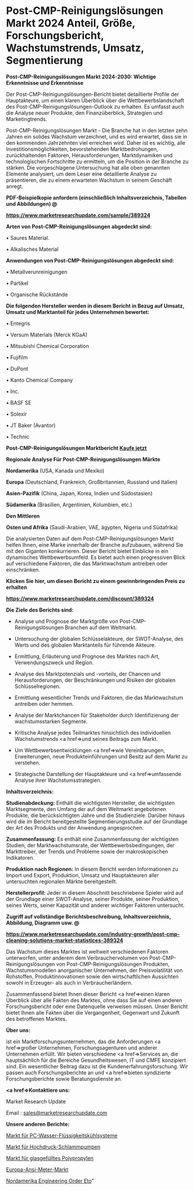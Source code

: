 # Post-CMP-Reinigungslösungen Markt 2024 Anteil, Größe, Forschungsbericht, Wachstumstrends, Umsatz, Segmentierung

<strong>Post-CMP-Reinigungslösungen Markt 2024-2030: Wichtige Erkenntnisse und Erkenntnisse</strong>

Der Post-CMP-Reinigungslösungen-Bericht bietet detaillierte Profile der Hauptakteure, um einen klaren Überblick über die Wettbewerbslandschaft des Post-CMP-Reinigungslösungen-Outlook zu erhalten. Es umfasst auch die Analyse neuer Produkte, den Finanzüberblick, Strategien und Marketingtrends.

Post-CMP-Reinigungslösungen Markt - Die Branche hat in den letzten zehn Jahren ein solides Wachstum verzeichnet, und es wird erwartet, dass sie in den kommenden Jahrzehnten viel erreichen wird. Daher ist es wichtig, alle Investitionsmöglichkeiten, bevorstehenden Marktbedrohungen, zurückhaltenden Faktoren, Herausforderungen, Marktdynamiken und technologischen Fortschritte zu ermitteln, um die Position in der Branche zu stärken. Die vorgeschlagene Untersuchung hat alle oben genannten Elemente analysiert, um dem Leser eine detaillierte Analyse zu präsentieren, die zu einem erwarteten Wachstum in seinem Geschäft anregt.



<strong><b>PDF-Beispielkopie anfordern (einschließlich Inhaltsverzeichnis, Tabellen und Abbildungen) @ </b></strong>

<strong><a href=https://www.marketresearchupdate.com/sample/389324>

<strong>https://www.marketresearchupdate.com/sample/389324</u></a></strong></strong>



<strong>Arten von Post-CMP-Reinigungslösungen abgedeckt sind:</strong>

• Saures Material.

• Alkalisches Material



<strong>Anwendungen von Post-CMP-Reinigungslösungen abgedeckt sind:</strong>

• Metallverunreinigungen

• Partikel

• Organische Rückstände



<strong>Die folgenden Hersteller werden in diesem Bericht in Bezug auf Umsatz, Umsatz und Marktanteil für jedes Unternehmen bewertet:</strong>

• Entegris

• Versum Materials (Merck KGaA)

• Mitsubishi Chemical Corporation

• Fujifilm

• DuPont

• Kanto Chemical Company

• Inc.

• BASF SE

• Solexir

• JT Baker (Avantor)

• Technic



<strong>Post-CMP-Reinigungslösungen Marktbericht <a href=https://www.marketresearchupdate.com/buynow/389324>Kaufe jetzt</a></strong>



<strong>Regionale Analyse Für Post-CMP-Reinigungslösungen Märkte</strong>



<strong>Nordamerika</strong> (USA, Kanada und Mexiko)



<strong>Europa</strong> (Deutschland, Frankreich, Großbritannien, Russland und Italien)



<strong>Asien-Pazifik</strong> (China, Japan, Korea, Indien und Südostasien)



<strong>Südamerika</strong> (Brasilien, Argentinien, Kolumbien, etc.)



<strong>Den Mittleren</strong> 

<strong>Osten und Afrika</strong> (Saudi-Arabien, VAE, ägypten, Nigeria und Südafrika)

Die analysierten Daten auf dem Post-CMP-Reinigungslösungen Markt helfen Ihnen, eine Marke innerhalb der Branche aufzubauen, während Sie mit den Giganten konkurrieren. Dieser Bericht bietet Einblicke in ein dynamisches Wettbewerbsumfeld. Es bietet auch einen progressiven Blick auf verschiedene Faktoren, die das Marktwachstum antreiben oder einschränken.



<strong>Klicken Sie hier, um diesen Bericht zu einem gewinnbringenden Preis zu erhalten
</strong>

<strong><a href=https://www.marketresearchupdate.com/discount/389324>https://www.marketresearchupdate.com/discount/389324</b></u></strong></a>



<strong>Die Ziele des Berichts sind:</strong>

- Analyse und Prognose der Marktgröße von Post-CMP-Reinigungslösungen Branchen auf dem Weltmarkt.

- Untersuchung der globalen Schlüsselakteure, der SWOT-Analyse, des Werts und des globalen Marktanteils für führende Akteure.

- Ermittlung, Erläuterung und Prognose des Marktes nach Art, Verwendungszweck und Region.

- Analyse des Marktpotenzials und -vorteils, der Chancen und Herausforderungen, der Beschränkungen und Risiken der globalen Schlüsselregionen.

- Ermittlung wesentlicher Trends und Faktoren, die das Marktwachstum antreiben oder hemmen.

- Analyse der Marktchancen für Stakeholder durch Identifizierung der wachstumsstarken Segmente.

- Kritische Analyse jedes Teilmarktes hinsichtlich des individuellen Wachstumstrends <a href=>und</a> seines Beitrags zum Markt.

- Um Wettbewerbsentwicklungen <a href=>wie</a> Vereinbarungen, Erweiterungen, neue Produkteinführungen und Besitz auf dem Markt zu verstehen.

- Strategische Darstellung der Hauptakteure und <a href=>umfas</a>sende Analyse ihrer Wachstumsstrategien.



<strong>Inhaltsverzeichnis:</strong>



<strong>Studienabdeckung:</strong> Enthält die wichtigsten Hersteller, die wichtigsten Marktsegmente, den Umfang der auf dem Weltmarkt angebotenen Produkte, die berücksichtigten Jahre und die Studienziele. Darüber hinaus wird die im Bericht bereitgestellte Segmentierungsstudie auf der Grundlage der Art des Produkts und der Anwendung angesprochen.



<strong>Zusammenfassung:</strong> Es enthält eine Zusammenfassung der wichtigsten Studien, der Marktwachstumsrate, der Wettbewerbsbedingungen, der Markttreiber, der Trends und Probleme sowie der makroskopischen Indikatoren.



<strong>Produktion nach Regionen:</strong> In diesem Bericht werden Informationen zu Import und Export, Produktion, Umsatz und Hauptakteuren aller untersuchten regionalen Märkte bereitgestellt.



<strong>Herstellerprofil:</strong> Jeder in diesem Abschnitt beschriebene Spieler wird auf der Grundlage einer SWOT-Analyse, seiner Produkte, seiner Produktion, seines Werts, seiner Kapazität und anderer wichtiger Faktoren untersucht.



<strong><b>Zugriff auf vollständige Berichtsbeschreibung, Inhaltsverzeichnis, Abbildung, Diagramm usw. @ </b></strong>

<strong><a href=https://www.marketresearchupdate.com/industry-growth/post-cmp-cleaning-solutions-market-statistices-389324>https://www.marketresearchupdate.com/industry-growth/post-cmp-cleaning-solutions-market-statistices-389324</a></strong>

Das Wachstum dieses Marktes ist weltweit verschiedenen Faktoren unterworfen, unter anderem dem Verbrauchervolumen von Post-CMP-Reinigungslösungen von Post-CMP-Reinigungslösungen Produkten, Wachstumsmodellen anorganischer Unternehmen, der Preisvolatilität von Rohstoffen, Produktinnovationen sowie den wirtschaftlichen Aussichten sowohl in Erzeuger- als auch in Verbraucherländern.

Zusammenfassend bietet Ihnen dieser Bericht <a href=>einen</a> klaren Überblick über alle Fakten des Marktes, ohne dass Sie auf einen anderen Forschungsbericht oder eine Datenquelle verweisen müssen. Unser Bericht bietet Ihnen alle Fakten über die Vergangenheit, Gegenwart und Zukunft des betroffenen Marktes.



<strong>Über uns:</strong>

 ist ein Marktforschungsunternehmen, das die Anforderungen <a href=>großer</a> Unternehmen, Forschungsagenturen und anderer Unternehmen erfüllt. Wir bieten verschiedene <a href=>Services</a> an, die hauptsächlich für die Bereiche Gesundheitswesen, IT und CMFE konzipiert sind. Ein wesentlicher Beitrag dazu ist die Kundenerfahrungsforschung. Wir passen auch Forschungsberichte an und <a href=>bieten</a> syndizierte Forschungsberichte sowie Beratungsdienste an.



<strong><a href=>Kontaktiere uns:</a></strong>

Market Research Update

Email : sales@marketresearchupdate.com



<strong>Unsere anderen Berichte:</strong>

<a href=https://www.linkedin.com/pulse/pc-water-liquid-cooling-system-market-insights>Markt für PC-Wasser-Flüssigkeitskühlsysteme</a>

<a href=https://www.linkedin.com/pulse/high-pressure-mud-pump-market-outlooks-2023>Markt für Hochdruck-Schlammpumpen</a>

<a href=https://www.linkedin.com/pulse/glass-filled-polypropylene-market-size-share-outlook-growth>Markt für glasgefülltes Polypropylen</a>

<a href=https://www.linkedin.com/pulse/europe-ansi-meter-market-size-production-growth>Europa-Ansi-Meter-Markt</a>

<a href=https://www.linkedin.com/pulse/north-america-engineering-order-eto>Nordamerika Engineering Order Eto</a>"
